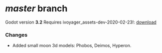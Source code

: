 # _master_ branch
Godot version **3.2**
Requires ivoyager_assets-dev-2020-02-23!: [download](https://github.com/ivoyager/ivoyager/releases/download/v0.0.5-alpha/ivoyager_assets-dev-2020-02-23.zip)

### Changes
* Added small moon 3d models: Phobos, Deimos, Hyperon.
